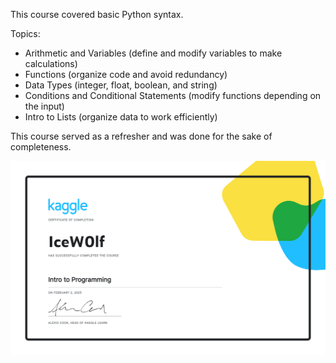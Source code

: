 This course covered basic Python syntax.

Topics:
- Arithmetic and Variables (define and modify variables to make calculations)
- Functions (organize code and avoid redundancy)
- Data Types (integer, float, boolean, and string)
- Conditions and Conditional Statements (modify functions depending on the input)
- Intro to Lists (organize data to work efficiently)

This course served as a refresher and was done for the sake of completeness.

![alt text](https://github.com/IceW0lf/learning-portfolio/blob/main/Kaggle/1%20-%20Intro%20to%20Programming/Certificate%20-%20Intro%20to%20Programming.png?raw=true)

